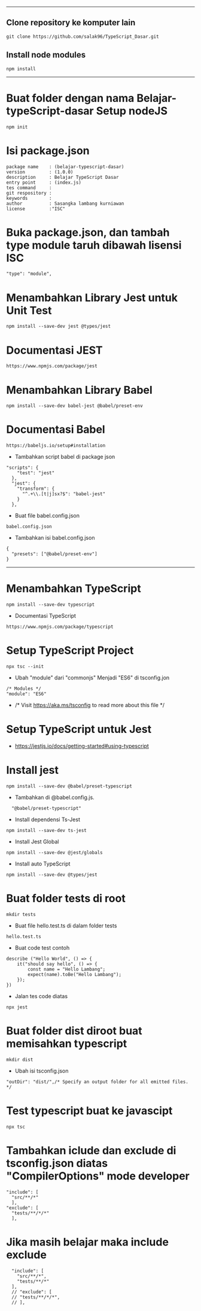 -----------------------------------------------------------------------------------------------------------------------------------
## Clone repository ke komputer lain
```
git clone https://github.com/salak96/TypeScript_Dasar.git
```
## Install node modules
```
npm install
```
-----------------------------------------------------------------------------------------------------------------------------------
# Buat folder dengan nama Belajar-typeScript-dasar Setup nodeJS
```
npm init
```
# Isi package.json
```
package name    : (belajar-typescript-dasar)
version         : (1.0.0)
description     : Belajar TypeScript Dasar
entry point     : (index.js)
tes command     :
git respository :
keywords        :
author          : Sasangka lambang kurniawan
license         :"ISC"
```
# Buka package.json, dan tambah type module taruh dibawah lisensi ISC

```
"type": "module",
```
# Menambahkan Library Jest untuk Unit Test

```
npm install --save-dev jest @types/jest
```
# Documentasi JEST
```
https://www.npmjs.com/package/jest
```

# Menambahkan Library Babel
```
npm install --save-dev babel-jest @babel/preset-env
```
# Documentasi Babel
```
https://babeljs.io/setup#installation
```

- Tambahkan script babel di package json
```
"scripts": {
    "test": "jest"
  },
  "jest": {
    "transform": {
      "^.+\\.[t|j]sx?$": "babel-jest"
    }
  },
```
- Buat file babel.config.json
```
babel.config.json
```
- Tambahkan isi babel.config.json
```
{
  "presets": ["@babel/preset-env"]
}
```
----------------------------------------------------------------------------------------------------------------------------------
# Menambahkan TypeScript
```
npm install --save-dev typescript
```
- Documentasi TypeScript
```
https://www.npmjs.com/package/typescript
```
# Setup TypeScript Project
```
npx tsc --init
```
- Ubah "module" dari "commonjs" Menjadi "ES6" di tsconfig.jon

```
/* Modules */
"module": "ES6"  
```
- /* Visit https://aka.ms/tsconfig to read more about this file */

# Setup TypeScript untuk Jest

- https://jestjs.io/docs/getting-started#using-typescript

# Install jest
```
npm install --save-dev @babel/preset-typescript
```
- Tambahkan di @babel.config.js.

```
  "@babel/preset-typescript"
```

- Install dependensi Ts-Jest

```
npm install --save-dev ts-jest
```

- Install Jest Global

```
npm install --save-dev @jest/globals
```

- Install auto TypeScript
```
npm install --save-dev @types/jest
```
# Buat folder tests di root
```
mkdir tests
```
- Buat file hello.test.ts di dalam folder tests
```
hello.test.ts
```
- Buat code test contoh
```
describe ("Hello World", () => {
    it("should say hello", () => { 
        const name = "Hello Lambang";
        expect(name).toBe("Hello Lambang");
    });
})
```
- Jalan tes code diatas
```
npx jest
```

# Buat folder dist diroot buat memisahkan typescript
```
mkdir dist
```

- Ubah isi tsconfig.json 
```
"outDir": "dist/",/* Specify an output folder for all emitted files. */
```

# Test typescript buat ke javascipt
``` 
npx tsc
```

# Tambahkan iclude dan exclude di tsconfig.json diatas "CompilerOptions" mode developer
```
"include": [
  "src/**/*"
  ],
"exclude": [
  "tests/**/*/*"
  ],
```
# Jika masih belajar maka include exclude
```
  "include": [
    "src/**/*",
    "tests/**/*"
  ],
  // "exclude": [
  // "tests/**/*/*",
  // ],
```